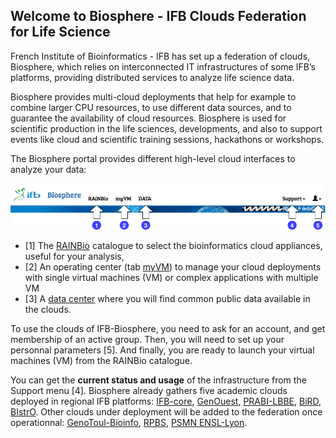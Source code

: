 ## Welcome to Biosphere - IFB Clouds Federation for Life Science

French Institute of Bioinformatics - IFB has set up a federation of clouds, Biosphere, which relies on interconnected IT infrastructures of some IFB’s platforms, providing distributed services to analyze life science data.

Biosphere provides multi-cloud deployments that help for example to combine larger CPU resources, to use different data sources, and to guarantee the availability of cloud resources. Biosphere is used for scientific production in the life sciences, developments, and also to support events like cloud and scientific training sessions, hackathons or workshops.

The Biosphere portal provides different high-level cloud interfaces to analyze your data:

![Biosphere portal top banner](https://raw.githubusercontent.com/IFB-ElixirFr/biosphere/master/assets/img/biosphere-portal-top.png)

* [1] The [RAINBio](https://biosphere.france-bioinformatique.fr/catalogue) catalogue to select the bioinformatics cloud appliances, useful for your analysis,
* [2] An operating center (tab [myVM](https://biosphere.france-bioinformatique.fr/cloud)) to manage your cloud deployments with single virtual machines (VM) or complex applications with multiple VM
* [3] A [data center](https://biosphere.france-bioinformatique.fr/catalogue/data) where you will find common public data available in the clouds.

To use the clouds of IFB-Biosphere, you need to ask for an account, and get membership of an active group. Then, you will need to set up your personnal parameters [5]. And finally, you are ready to launch your virtual machines (VM) from the RAINBio catalogue.

You can get the **current status and usage** of the infrastructure from the Support menu [4]. Biosphere already gathers five academic clouds deployed in regional IFB platforms:
[IFB-core](https://www.france-bioinformatique.fr/fr/core),
[GenOuest](https://www.france-bioinformatique.fr/fr/plateformes/genouest),
[PRABI-LBBE](https://www.france-bioinformatique.fr/fr/plateformes/prabi-doua),
[BiRD](https://www.france-bioinformatique.fr/fr/plateformes/bird),
[BIstrO](https://www.france-bioinformatique.fr/fr/plateformes/bistro).
Other clouds under deployment will be added to the federation once operationnal: [GenoToul-Bioinfo](https://www.france-bioinformatique.fr/fr/plateformes/genotoul), [RPBS](https://www.france-bioinformatique.fr/fr/plateformes/rpbs), [PSMN ENSL-Lyon](http://www.ens-lyon.fr/PSMN/doku.php).
